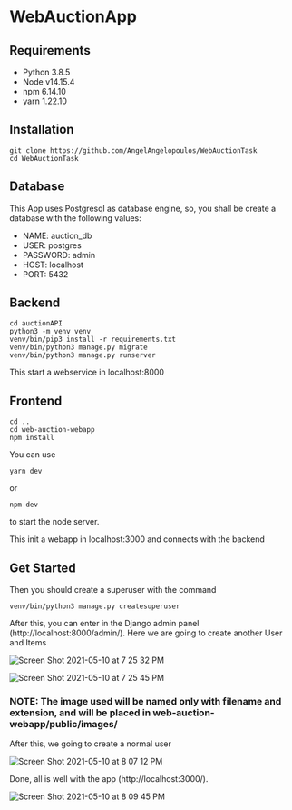 # WebAuctionApp

## Requirements

- Python 3.8.5
- Node v14.15.4 
- npm 6.14.10
- yarn 1.22.10

## Installation 

```
git clone https://github.com/AngelAngelopoulos/WebAuctionTask 
cd WebAuctionTask
```

## Database

This App uses Postgresql as database engine, so, you shall be create a database with the following values:

- NAME: auction_db
- USER: postgres
- PASSWORD: admin
- HOST: localhost
- PORT: 5432

## Backend

```
cd auctionAPI
python3 -m venv venv
venv/bin/pip3 install -r requirements.txt
venv/bin/python3 manage.py migrate
venv/bin/python3 manage.py runserver 
```

This start a webservice in localhost:8000

## Frontend

```
cd ..
cd web-auction-webapp
npm install
```

You can use

```
yarn dev
```
or 
```
npm dev
```
to start the node server.

This init a webapp in localhost:3000 and connects with the backend

## Get Started 

Then you should create a superuser with the command 

```
venv/bin/python3 manage.py createsuperuser
```
After this, you can enter in the Django admin panel (http://localhost:8000/admin/). Here we are going to create another User and Items 

![Screen Shot 2021-05-10 at 7 25 32 PM](https://user-images.githubusercontent.com/42707643/117741395-00cde080-b1c8-11eb-9662-b2ec4aeef76a.png)


![Screen Shot 2021-05-10 at 7 25 45 PM](https://user-images.githubusercontent.com/42707643/117741406-07f4ee80-b1c8-11eb-9969-550c993f916e.png)


### NOTE: The image used will be named only with filename and extension, and will be placed in web-auction-webapp/public/images/


After this, we going to create a normal user

![Screen Shot 2021-05-10 at 8 07 12 PM](https://user-images.githubusercontent.com/42707643/117742900-5b1c7080-b1cb-11eb-8bbd-7de0c55e53f3.png)


Done, all is well with the app (http://localhost:3000/).

![Screen Shot 2021-05-10 at 8 09 45 PM](https://user-images.githubusercontent.com/42707643/117743060-ad5d9180-b1cb-11eb-8fc3-f7a38c6c0d18.png)

